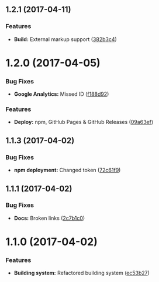 <a name="1.2.1"></a>
## 1.2.1 (2017-04-11)


### Features

* **Build:** External markup support ([382b3c4](https://github.com/martinmethod/stickme/commit/382b3c4))



<a name="1.2.0"></a>
# 1.2.0 (2017-04-05)


### Bug Fixes

* **Google Analytics:** Missed ID ([f188d92](https://github.com/martinmethod/stickme/commit/f188d92))


### Features

* **Deploy:** npm, GitHub Pages & GitHub Releases ([09a63ef](https://github.com/martinmethod/stickme/commit/09a63ef))



<a name="1.1.3"></a>
## 1.1.3 (2017-04-02)


### Bug Fixes

* **npm deployment:** Changed token ([72c61f9](https://github.com/martinmethod/stickme/commit/72c61f9))



<a name="1.1.1"></a>
## 1.1.1 (2017-04-02)


### Bug Fixes

* **Docs:** Broken links ([2c7b1c0](https://github.com/martinmethod/stickme/commit/2c7b1c0))



<a name="1.1.0"></a>
# 1.1.0 (2017-04-02)


### Features

* **Building system:** Refactored building system ([ec53b27](https://github.com/martinmethod/stickme/commit/ec53b27))



